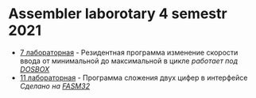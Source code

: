 # Assembler laborotary 4 semestr 2021

* [7 лабораторная](https://github.com/JustGrayWolf/BMSTU_ASM_SEM4/tree/main/lab7) - Резидентная программа изменение скорости ввода от минимальной до максимальной в цикле *работает под [DOSBOX]()*
* [11 лабораторная](https://github.com/JustGrayWolf/BMSTU_ASM_SEM4/tree/main/lab11) - Программа сложения двух цифер в интерфейсе *Сделано на [FASM32]()*
